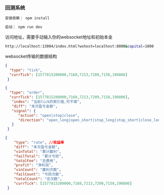 ### 回测系统


```bash
安装依赖： npm install
``` 

```bash
启动： npm run dev
``` 

访问地址，需要手动输入你的websocket地址和初始本金
```bash
http://localhost:13004/index.html?wshost=localhost:8000&capital=1000
``` 

websocket传输的数据结构
```json
{
  "type": "tick",
  "currTick": [1577815200000,7168,7213,7209,7158,190806]
 }
``` 
```json
{
  "type": "order",
  "currTick": [1577815200000,7168,7213,7209,7158,190806],
   "index": "当前tick的索引值,可不填",
   "diff": "本次盈亏金额",
   "signal": {
      "action": "open|stop|close",
      "direction": "open_long|open_short|stop_long|stop_short|close_long|close_short"
   }
 }
```
```json
{
    "type": "rate", //收益率
    "diff": "本次盈亏金额",
    "vinTotal": "累计赢利",
    "failTotal": "累计亏损",
    "totalFee": "总费用",
    "profit": "净利润",
    "vinCount": "赢利次数",
    "failCount": "亏损次数",
    "totalCount": "总次数",
    "currTick": [1577815200000,7168,7213,7209,7158,190806]
 }
``` 





